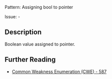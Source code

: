 Pattern: Assigning bool to pointer

Issue: -

## Description

Boolean value assigned to pointer.

## Further Reading

* [Common Weakness Enumeration (CWE) - 587](https://cwe.mitre.org/data/definitions/587.html)